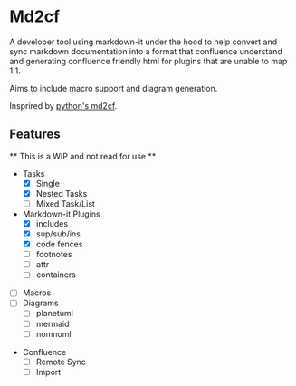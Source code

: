 # Md2cf

A developer tool using markdown-it under the hood to help convert and sync markdown documentation into a format that confluence understand and generating confluence friendly html for plugins that are unable to map 1:1.

Aims to include macro support and diagram generation.

Insprired by [python's md2cf](https://pypi.org/project/md2cf/).

## Features

** This is a WIP and not read for use **

- Tasks
  - [x] Single
  - [x] Nested Tasks
  - [ ] Mixed Task/List
- Markdown-it Plugins
  - [x] includes
  - [x] sup/sub/ins
  - [x] code fences
  - [ ] footnotes
  - [ ] attr
  - [ ] containers

- [ ] Macros
- [ ] Diagrams
  - [ ] planetuml
  - [ ] mermaid
  - [ ] nomnoml

- Confluence
  - [ ] Remote Sync
  - [ ] Import
